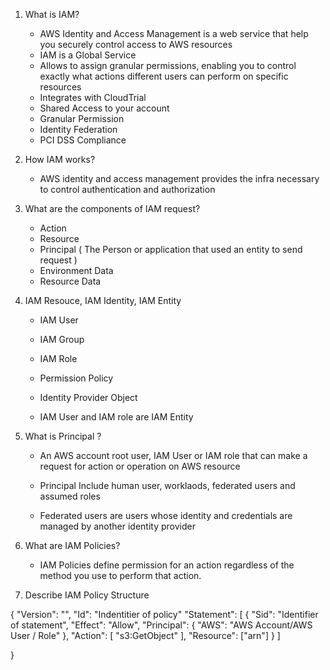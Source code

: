 1. What is IAM?
   - AWS Identity and Access Management is a web service that help you securely control access to AWS resources
   - IAM is a Global Service
   - Allows to assign granular permissions, enabling you to control exactly what actions different users can perform on specific resources
   - Integrates with CloudTrial 
   - Shared Access to your account
   - Granular Permission 
   - Identity Federation 
   - PCI DSS Compliance 

2. How IAM works?
   - AWS identity and access management provides the infra necessary to control authentication and authorization

3. What are the components of IAM request?
   - Action 
   - Resource
   - Principal ( The Person or application that used an entity to send request )
   - Environment Data
   - Resource Data

4. IAM Resouce, IAM Identity, IAM Entity
   - IAM User
   - IAM Group
   - IAM Role 
   - Permission Policy
   - Identity Provider Object

   - IAM User and IAM role are IAM Entity
  
5. What is Principal ?
   - An AWS account root user, IAM User or IAM role that can make a request for action or operation on AWS resource
   - Principal Include human user, worklaods, federated users and assumed roles

   - Federated users are users whose identity and credentials are managed by another identity provider

6. What are IAM Policies?
   - IAM Policies define permission for an action regardless of the method you use to perform that action.

7. Describe IAM Policy Structure

  {
    "Version": "",
    "Id": "Indentitier of policy"
    "Statement": [
     {
       "Sid": "Identifier of statement",
       "Effect": "Allow",
       "Principal": {
          "AWS": "AWS Account/AWS User / Role"
        },
       "Action": [
         "s3:GetObject"
      ],
      "Resource": ["arn"]
     }
    ]

  }

